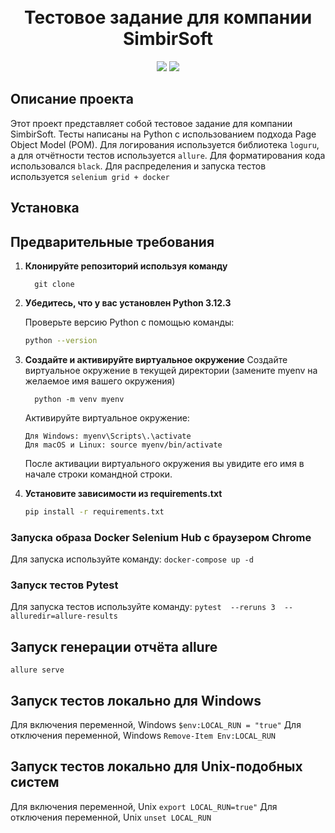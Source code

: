 
<!-- Заголовок -->
<h1 align="center">
  <br>
  Тестовое задание для компании SimbirSoft
  <br>
</h1>
<!-- Описание -->
<p align="center">
  <a href="https://github.com/blackcater/blackcater/raw/main/images/Hi.gif" target="_blank">
  </a>
</p>
<!-- Иконки -->
<p align="center">
  <img src="https://img.shields.io/badge/Python-3.12.3-green">
  <img src="https://img.shields.io/badge/Page Object Model-red">
</p>

## Описание проекта

Этот проект представляет собой тестовое задание для компании SimbirSoft. Тесты написаны на Python с использованием подхода Page Object Model (POM). Для логирования используется библиотека `loguru`, а для отчётности тестов используется `allure`. Для форматирования кода использовался `black`. Для распределения и запуска тестов используется `selenium grid + docker`

## Установка

## Предварительные требования

1. **Клонируйте репозиторий используя команду**
    ```
      git clone
    ```

2. **Убедитесь, что у вас установлен Python 3.12.3**

   Проверьте версию Python с помощью команды:
   ```bash
   python --version
    ```
3. **Создайте и активируйте виртуальное окружение**
   Создайте виртуальное окружение в текущей директории (замените myenv на желаемое имя вашего окружения)
    ```
      python -m venv myenv
    ```
    Активируйте виртуальное окружение:
    ```
    Для Windows: myenv\Scripts\.\activate 
    Для macOS и Linux: source myenv/bin/activate
    ```
    После активации виртуального окружения вы увидите его имя в начале строки командной строки.

4. **Установите зависимости из requirements.txt**
    
    ```bash
    pip install -r requirements.txt
   ```
        
### Запуска образа Docker Selenium Hub с браузером Chrome
Для запуска используйте команду: 
`docker-compose up -d`

### Запуск тестов Pytest
Для запуска тестов используйте команду: 
`pytest  --reruns 3  --alluredir=allure-results`

## Запуск генерации отчёта allure
`allure serve`

## Запуск тестов локально для Windows
Для включения переменной, Windows `$env:LOCAL_RUN = "true"` 
Для отключения переменной, Windows `Remove-Item Env:LOCAL_RUN`

## Запуск тестов локально для Unix-подобных систем
Для включения переменной, Unix `export LOCAL_RUN=true"` 
Для отключения переменной, Unix `unset LOCAL_RUN`
